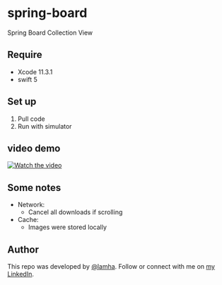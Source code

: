 # spring-board
Spring Board Collection View

## Require
* Xcode 11.3.1
* swift 5

## Set up
1. Pull code
2. Run with simulator

## video demo
[![Watch the video](https://img.youtube.com/vi/NSnQAZRdqB8/0.jpg)](https://youtu.be/NSnQAZRdqB8)

## Some notes
- Network:
  * Cancel all downloads if scrolling
- Cache:
  * Images were stored locally

## Author

This repo was developed by [@lamha](https://github.com/HaLamUs). 
Follow or connect with me on [my LinkedIn](https://www.linkedin.com/in/lamhacs). 

